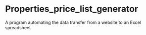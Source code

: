 # Properties_price_list_generator
A program automating the data transfer from a website to an Excel spreadsheet
